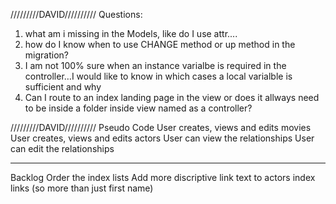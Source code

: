 /////////DAVID//////////
Questions:
1. what am i missing in the Models, like do I use attr....
2. how do I know when to use CHANGE method or up method in the migration?
3. I am not 100% sure when an instance varialbe is required in the controller…I would like to know in which cases a local varialble is sufficient and why
4. Can I route to an index landing page in the view or does it allways need to be inside a folder inside view named as a controller?





/////////DAVID//////////
Pseudo Code
User creates, views and edits movies
User creates, views and edits actors
User can view the relationships
User can edit the relationships

----------------------------------------------
Backlog
Order the index lists
Add more discriptive link text to actors index links (so more than just first name)



